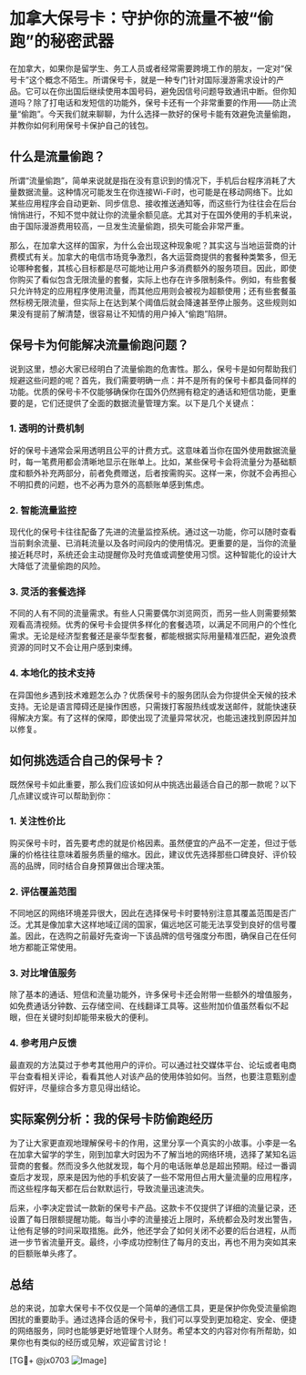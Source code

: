 # 加拿大保号卡：守护你的流量不被“偷跑”的秘密武器

在加拿大，如果你是留学生、务工人员或者经常需要跨境工作的朋友，一定对“保号卡”这个概念不陌生。所谓保号卡，就是一种专门针对国际漫游需求设计的产品。它可以在你出国后继续使用本国号码，避免因信号问题导致通讯中断。但你知道吗？除了打电话和发短信的功能外，保号卡还有一个非常重要的作用——防止流量“偷跑”。今天我们就来聊聊，为什么选择一款好的保号卡能有效避免流量偷跑，并教你如何利用保号卡保护自己的钱包。

## 什么是流量偷跑？

所谓“流量偷跑”，简单来说就是指在没有意识到的情况下，手机后台程序消耗了大量数据流量。这种情况可能发生在你连接Wi-Fi时，也可能是在移动网络下。比如某些应用程序会自动更新、同步信息、接收推送通知等，而这些行为往往会在后台悄悄进行，不知不觉中就让你的流量余额见底。尤其对于在国外使用的手机来说，由于国际漫游费用较高，一旦发生流量偷跑，损失可能会非常严重。

那么，在加拿大这样的国家，为什么会出现这种现象呢？其实这与当地运营商的计费模式有关。加拿大的电信市场竞争激烈，各大运营商提供的套餐种类繁多，但无论哪种套餐，其核心目标都是尽可能地让用户多消费额外的服务项目。因此，即使你购买了看似包含无限流量的套餐，实际上也存在许多限制条件。例如，有些套餐只允许特定的应用程序使用流量，而其他应用则会被视为超额使用；还有些套餐虽然标榜无限流量，但实际上在达到某个阈值后就会降速甚至停止服务。这些规则如果没有提前了解清楚，很容易让不知情的用户掉入“偷跑”陷阱。

## 保号卡为何能解决流量偷跑问题？

说到这里，想必大家已经明白了流量偷跑的危害性。那么，保号卡是如何帮助我们规避这些问题的呢？首先，我们需要明确一点：并不是所有的保号卡都具备同样的功能。优质的保号卡不仅能够确保你在国外仍然拥有稳定的通话和短信功能，更重要的是，它们还提供了全面的数据流量管理方案。以下是几个关键点：

### 1. **透明的计费机制**
   好的保号卡通常会采用透明且公平的计费方式。这意味着当你在国外使用数据流量时，每一笔费用都会清晰地显示在账单上。比如，某些保号卡会将流量分为基础额度和额外补充两部分，前者免费赠送，后者按需购买。这样一来，你就不会再担心不明扣费的问题，也不必再为意外的高额账单感到焦虑。

### 2. **智能流量监控**
   现代化的保号卡往往配备了先进的流量监控系统。通过这一功能，你可以随时查看当前剩余流量、已消耗流量以及各时间段内的使用情况。更重要的是，当你的流量接近耗尽时，系统还会主动提醒你及时充值或调整使用习惯。这种智能化的设计大大降低了流量偷跑的风险。

### 3. **灵活的套餐选择**
   不同的人有不同的流量需求。有些人只需要偶尔浏览网页，而另一些人则需要频繁观看高清视频。优秀的保号卡会提供多样化的套餐选项，以满足不同用户的个性化需求。无论是经济型套餐还是豪华型套餐，都能根据实际用量精准匹配，避免浪费资源的同时又不会让用户感到束缚。

### 4. **本地化的技术支持**
   在异国他乡遇到技术难题怎么办？优质保号卡的服务团队会为你提供全天候的技术支持。无论是语言障碍还是操作困惑，只需拨打客服热线或发送邮件，就能快速获得解决方案。有了这样的保障，即使出现了流量异常状况，也能迅速找到原因并加以修复。

## 如何挑选适合自己的保号卡？

既然保号卡如此重要，那么我们应该如何从中挑选出最适合自己的那一款呢？以下几点建议或许可以帮助到你：

### 1. **关注性价比**
   购买保号卡时，首先要考虑的就是价格因素。虽然便宜的产品不一定差，但过于低廉的价格往往意味着服务质量的缩水。因此，建议优先选择那些口碑良好、评价较高的品牌，同时结合自身预算做出合理决策。

### 2. **评估覆盖范围**
   不同地区的网络环境差异很大，因此在选择保号卡时要特别注意其覆盖范围是否广泛。尤其是像加拿大这样地域辽阔的国家，偏远地区可能无法享受到良好的信号覆盖。因此，在选购之前最好先查询一下该品牌的信号强度分布图，确保自己在任何地方都能正常使用。

### 3. **对比增值服务**
   除了基本的通话、短信和流量功能外，许多保号卡还会附带一些额外的增值服务，如免费通话分钟数、云存储空间、在线翻译工具等。这些附加价值虽然看似不起眼，但在关键时刻却能带来极大的便利。

### 4. **参考用户反馈**
   最直观的方法莫过于参考其他用户的评价。可以通过社交媒体平台、论坛或者电商平台查看相关评论，看看其他人对该产品的使用体验如何。当然，也要注意甄别虚假好评，尽量综合多方意见得出结论。

## 实际案例分析：我的保号卡防偷跑经历

为了让大家更直观地理解保号卡的作用，这里分享一个真实的小故事。小李是一名在加拿大留学的学生，刚到加拿大时因为不了解当地的网络环境，选择了某知名运营商的套餐。然而没多久他就发现，每个月的电话账单总是超出预期。经过一番调查后才发现，原来是因为他的手机安装了一些不常用但占用大量流量的应用程序，而这些程序每天都在后台默默运行，导致流量迅速流失。

后来，小李决定尝试一款新的保号卡产品。这款卡不仅提供了详细的流量记录，还设置了每日限额提醒功能。每当小李的流量接近上限时，系统都会及时发出警告，让他有足够的时间采取措施。此外，他还学会了如何关闭不必要的后台进程，从而进一步节省流量开支。最终，小李成功控制住了每月的支出，再也不用为突如其来的巨额账单头疼了。

## 总结

总的来说，加拿大保号卡不仅仅是一个简单的通信工具，更是保护你免受流量偷跑困扰的重要助手。通过选择合适的保号卡，我们可以享受到更加稳定、安全、便捷的网络服务，同时也能够更好地管理个人财务。希望本文的内容对你有所帮助，如果你也有类似的经历或见解，欢迎留言讨论！

[TG💪+ @jx0703 ![Image](https://github.com/user-attachments/assets/dbca1d08-cadb-493c-b0ec-ad6f7a83f270)]